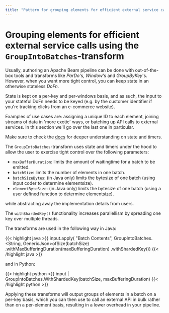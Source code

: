 ```yaml
---
title: "Pattern for grouping elements for efficient external service calls"
---
```


<!--
Licensed under the Apache License, Version 2.0 (the "License");
you may not use this file except in compliance with the License.
You may obtain a copy of the License at

http://www.apache.org/licenses/LICENSE-2.0

Unless required by applicable law or agreed to in writing, software
distributed under the License is distributed on an "AS IS" BASIS,
WITHOUT WARRANTIES OR CONDITIONS OF ANY KIND, either express or implied.
See the License for the specific language governing permissions and
limitations under the License.
-->

# Grouping elements for efficient external service calls using the `GroupIntoBatches`-transform

Usually, authoring an Apache Beam pipeline can be done with out-of-the-box tools and transforms like _ParDo_'s, _Window_'s and _GroupByKey_'s. However, when you want more tight control, you can keep state in an otherwise stateless _DoFn_.

State is kept on a per-key and per-windows basis, and as such, the input to your stateful DoFn needs to be keyed (e.g. by the customer identifier if you're tracking clicks from an e-commerce website).

Examples of use cases are: assigning a unique ID to each element, joining streams of data in 'more exotic' ways, or batching up API calls to external services. In this section we'll go over the last one in particular.

Make sure to check the [docs](https://beam.apache.org/documentation/programming-guide/#state-and-timers) for deeper understanding on state and timers.

The `GroupIntoBatches`-transform uses state and timers under the hood to allow the user to exercise tight control over the following parameters:

- `maxBufferDuration`: limits the amount of waitingtime for a batch to be emitted.
- `batchSize`: limits the number of elements in one batch.
- `batchSizeBytes`: (in Java only) limits the bytesize of one batch (using input coder to determine elementsize).
- `elementByteSize`: (in Java only) limits the bytesize of one batch (using a user defined function to determine elementsize).

while abstracting away the implementation details from users.

The `withShardedKey()` functionality increases parallellism by spreading one key over multiple threads.

The transforms are used in the following way in Java:

{{< highlight java >}}
input.apply(
          "Batch Contents",
          GroupIntoBatches.<String, GenericJson>ofSize(batchSize)
              .withMaxBufferingDuration(maxBufferingDuration)
              .withShardedKey())
{{< /highlight java >}}

and in Python:

{{< highlight python >}}
input | GroupIntoBatches.WithShardedKey(batchSize, maxBufferingDuration)
{{< /highlight python >}}

Applying these transforms will output groups of elements in a batch on a per-key basis, which you can then use to call an external API in bulk rather than on a per-element basis, resulting in a lower overhead in your pipeline. 
